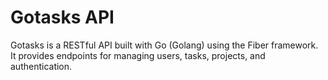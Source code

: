 # Gotasks API

Gotasks is a RESTful API built with Go (Golang) using the Fiber framework. It provides endpoints for managing users, tasks, projects, and authentication.
